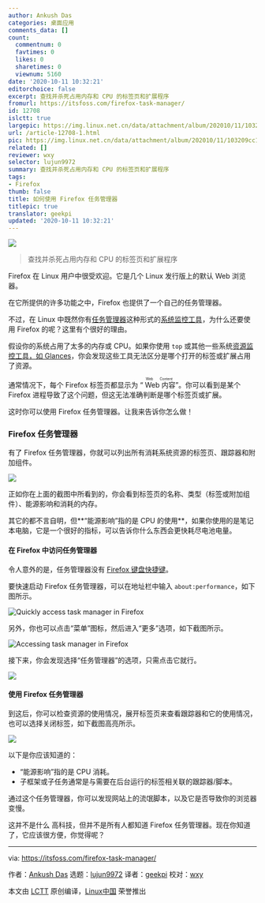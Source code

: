 ```yaml
---
author: Ankush Das
categories: 桌面应用
comments_data: []
count:
  commentnum: 0
  favtimes: 0
  likes: 0
  sharetimes: 0
  viewnum: 5160
date: '2020-10-11 10:32:21'
editorchoice: false
excerpt: 查找并杀死占用内存和 CPU 的标签页和扩展程序
fromurl: https://itsfoss.com/firefox-task-manager/
id: 12708
islctt: true
largepic: https://img.linux.net.cn/data/attachment/album/202010/11/103209cc1l7ktc7asacjhe.jpg
url: /article-12708-1.html
pic: https://img.linux.net.cn/data/attachment/album/202010/11/103209cc1l7ktc7asacjhe.jpg.thumb.jpg
related: []
reviewer: wxy
selector: lujun9972
summary: 查找并杀死占用内存和 CPU 的标签页和扩展程序
tags:
- Firefox
thumb: false
title: 如何使用 Firefox 任务管理器
titlepic: true
translator: geekpi
updated: '2020-10-11 10:32:21'
---
```


![](/data/attachment/album/202010/11/103209cc1l7ktc7asacjhe.jpg)



> 
> 查找并杀死占用内存和 CPU 的标签页和扩展程序
> 
> 
> 


Firefox 在 Linux 用户中很受欢迎。它是几个 Linux 发行版上的默认 Web 浏览器。


在它所提供的许多功能之中，Firefox 也提供了一个自己的任务管理器。


不过，在 Linux 中既然你有[任务管理器](https://itsfoss.com/task-manager-linux/)这种形式的[系统监控工具](https://itsfoss.com/linux-system-monitoring-tools/)，为什么还要使用 Firefox 的呢？这里有个很好的理由。


假设你的系统占用了太多的内存或 CPU。如果你使用 `top` 或其他一些系统[资源监控工具，如 Glances](https://itsfoss.com/glances/)，你会发现这些工具无法区分是哪个打开的标签或扩展占用了资源。


通常情况下，每个 Firefox 标签页都显示为 “<ruby> Web 内容 <rt>  Web Content </rt></ruby>”。你可以看到是某个 Firefox 进程导致了这个问题，但这无法准确判断是哪个标签页或扩展。


这时你可以使用 Firefox 任务管理器。让我来告诉你怎么做！


### Firefox 任务管理器


有了 Firefox 任务管理器，你就可以列出所有消耗系统资源的标签页、跟踪器和附加组件。


![](/data/attachment/album/202010/11/103226s7lszsyi5mzc8cgh.png)


正如你在上面的截图中所看到的，你会看到标签页的名称、类型（标签或附加组件）、能源影响和消耗的内存。


其它的都不言自明，但\*\*“能源影响”指的是 CPU 的使用\*\*，如果你使用的是笔记本电脑，它是一个很好的指标，可以告诉你什么东西会更快耗尽电池电量。


#### 在 Firefox 中访问任务管理器


令人意外的是，任务管理器没有 [Firefox 键盘快捷键](https://itsfoss.com/firefox-keyboard-shortcuts/)。


要快速启动 Firefox 任务管理器，可以在地址栏中输入 `about:performance`，如下图所示。


![Quickly access task manager in Firefox](/data/attachment/album/202010/11/103230bsuoppv6o390kfo9.jpg)


另外，你也可以点击“菜单”图标，然后进入“更多”选项，如下截图所示。


![Accessing task manager in Firefox](/data/attachment/album/202010/11/103238wjrhrhhavfvt5vwr.jpg)


接下来，你会发现选择“任务管理器”的选项，只需点击它就行。


![](/data/attachment/album/202010/11/103242sq5p42z5zp4cizgx.jpg)


#### 使用 Firefox 任务管理器


到这后，你可以检查资源的使用情况，展开标签页来查看跟踪器和它的使用情况，也可以选择关闭标签，如下截图高亮所示。


![](/data/attachment/album/202010/11/103249q2sfs28ato1skkkd.png)


以下是你应该知道的：


* “能源影响”指的是 CPU 消耗。
* 子框架或子任务通常是与需要在后台运行的标签相关联的跟踪器/脚本。


通过这个任务管理器，你可以发现网站上的流氓脚本，以及它是否导致你的浏览器变慢。


这并不是什么 高科技，但并不是所有人都知道 Firefox 任务管理器。现在你知道了，它应该很方便，你觉得呢？




---


via: <https://itsfoss.com/firefox-task-manager/>


作者：[Ankush Das](https://itsfoss.com/author/ankush/) 选题：[lujun9972](https://github.com/lujun9972) 译者：[geekpi](https://github.com/geekpi) 校对：[wxy](https://github.com/wxy)


本文由 [LCTT](https://github.com/LCTT/TranslateProject) 原创编译，[Linux中国](https://linux.cn/) 荣誉推出